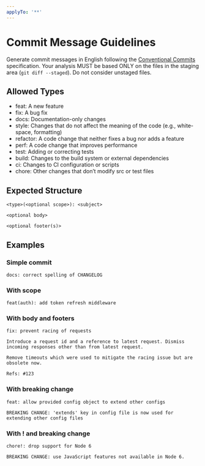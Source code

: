 ```yaml
---
applyTo: '**'
---
```


# Commit Message Guidelines

Generate commit messages in English following the [Conventional Commits](https://www.conventionalcommits.org/) specification. Your analysis MUST be based ONLY on the files in the staging area (`git diff --staged`). Do not consider unstaged files.

## Allowed Types

- feat: A new feature
- fix: A bug fix
- docs: Documentation-only changes
- style: Changes that do not affect the meaning of the code (e.g., white-space, formatting)
- refactor: A code change that neither fixes a bug nor adds a feature
- perf: A code change that improves performance
- test: Adding or correcting tests
- build: Changes to the build system or external dependencies
- ci: Changes to CI configuration or scripts
- chore: Other changes that don’t modify src or test files

## Expected Structure

```
<type>(<optional scope>): <subject>

<optional body>

<optional footer(s)>
```

## Examples

### Simple commit

```
docs: correct spelling of CHANGELOG
```

### With scope

```
feat(auth): add token refresh middleware
```

### With body and footers

```
fix: prevent racing of requests

Introduce a request id and a reference to latest request. Dismiss
incoming responses other than from latest request.

Remove timeouts which were used to mitigate the racing issue but are
obsolete now.

Refs: #123
```

### With breaking change

```
feat: allow provided config object to extend other configs

BREAKING CHANGE: 'extends' key in config file is now used for extending other config files
```

### With ! and breaking change

```
chore!: drop support for Node 6

BREAKING CHANGE: use JavaScript features not available in Node 6.
```
